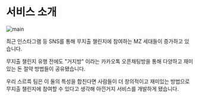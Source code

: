 # 서비스 소개

![main](https://github.com/whatever-mentoring/AKKIN-BE/assets/7845568/7e1b8c53-0148-4477-85c2-a4567530eeea)

최근 인스타그램 등 SNS를 통해 무지출 챌린지에 참여하는 MZ 세대들이 증가하고 있습니다.

무지출 챌린지 유행 전에도 "거지방" 이라는 카카오톡 오픈채팅방을 통해 다양하고 재미있는 돈 절약 방법들이 공유됐습니다.

우리 스르륵 팀은 이 둘의 특성을 합친다면 사람들이 더 창의적이고 재미있는 방법으로 무지출 챌린지에 참여할 수 있다고 생각해 아낀거지 서비스를 개발하게 됐습니다.

